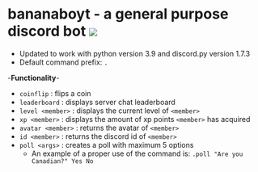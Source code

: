 # bananaboyt - a general purpose discord bot ![](https://emoji.gg/assets/emoji/6975_SackboyBanana.png) 

* Updated to work with python version 3.9 and discord.py version 1.7.3
* Default command prefix: `.`

-**Functionality**-
* `coinflip` : flips a coin
* `leaderboard` : displays server chat leaderboard
* `level <member>` : displays the current level of `<member>`
* `xp <member>` : displays the amount of xp points `<member>` has acquired
* `avatar <member>` : returns the avatar of `<member>`
* `id <member>` : returns the discord id of `<member>`
* `poll <args>` : creates a poll with maximum 5 options
  * An example of a proper use of the command is: `.poll "Are you Canadian?" Yes No`
